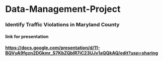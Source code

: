 # Data-Management-Project

### Identify Traffic Violations in Maryland County

#### link for presentation
#### https://docs.google.com/presentation/d/11-BQVyA9fgzn2DGkmr_S7KbZQblR7iC23UJv1aQQkAQ/edit?usp=sharing
